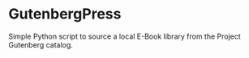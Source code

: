 # GutenbergPress
Simple Python script to source a local E-Book library from the Project Gutenberg catalog.
